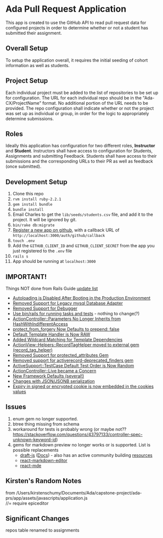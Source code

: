 # Ada Pull Request Application

This app is created to use the GitHub API to read pull request data for configured projects in order to determine whether or not a student has submitted their assignment.

## Overall Setup
To setup the application overall, it requires the initial seeding of cohort information as well as students.

## Project Setup
Each individual project must be added to the list of repositories to be set up for configuration. The URL for each individual repo should be in the "Ada-CX/ProjectName" format. No additional portion of the URL needs to be provided. The repo configuration shall indicate whether or not the project was set up as individual or group, in order for the logic to appropriately determine submissions.

## Roles
Ideally this application has configuration for two different roles, **Instructor** and **Student**. Instructors shall have access to configuration for Students, Assignments and submitting Feedback. Students shall have access to their submissions and the corresponding URLs to their PR as well as feedback (once submitted).

## Development Setup

1. Clone this repo
1. `rvm install ruby-2.2.1`
1. `gem install bundle`
1. `bundle install`
1. Email Charles to get the `lib/seeds/students.csv` file, and add it to the project. It will be ignored by git.
1. `bin/rake db:migrate`
1. [Register a new app on github](https://github.com/settings/developers), with a callback URL of `http://localhost:3000/auth/github/callback`
1. `touch .env`
1. Add the `GITHUB_CLIENT_ID` and `GITHUB_CLIENT_SECRET` from the app you just registered to the `.env` file
1. `rails s`
1. App should be running at `localhost:3000`


## IMPORTANT!
Things NOT done from Rails Guide [update list](http://guides.rubyonrails.org)
- [Autoloading is Disabled After Booting in the Production Environment](http://guides.rubyonrails.org/upgrading_ruby_on_rails.html#autoloading-is-disabled-after-booting-in-the-production-environment)
- [Removed Support for Legacy mysql Database Adapter](http://guides.rubyonrails.org/upgrading_ruby_on_rails.html#removed-support-for-legacy-mysql-database-adapter)
- [Removed Support for Debugger](http://guides.rubyonrails.org/upgrading_ruby_on_rails.html#removed-support-for-debugger)
- [Use bin/rails for running tasks and tests](http://guides.rubyonrails.org/upgrading_ruby_on_rails.html#use-bin-rails-for-running-tasks-and-tests) - nothing to change(?)
- [ActionController::Parameters No Longer Inherits from HashWithIndifferentAccess](http://edgeguides.rubyonrails.org/upgrading_ruby_on_rails.html#actioncontroller-parameters-no-longer-inherits-from-hashwithindifferentaccess)
- [protect_from_forgery Now Defaults to prepend: false](http://edgeguides.rubyonrails.org/upgrading_ruby_on_rails.html#protect-from-forgery-now-defaults-to-prepend-false)
- [Default Template Handler is Now RAW](http://edgeguides.rubyonrails.org/upgrading_ruby_on_rails.html#default-template-handler-is-now-raw)
- [Added Wildcard Matching for Template Dependencies](http://edgeguides.rubyonrails.org/upgrading_ruby_on_rails.html#added-wildcard-matching-for-template-dependencies)
- [ActionView::Helpers::RecordTagHelper moved to external gem (record_tag_helper)](http://edgeguides.rubyonrails.org/upgrading_ruby_on_rails.html#actionview-helpers-recordtaghelper-moved-to-external-gem-record-tag-helper)
- [Removed Support for protected_attributes Gem](http://edgeguides.rubyonrails.org/upgrading_ruby_on_rails.html#removed-support-for-protected-attributes-gem)
- [Removed support for activerecord-deprecated_finders gem](http://edgeguides.rubyonrails.org/upgrading_ruby_on_rails.html#removed-support-for-activerecord-deprecated-finders-gem)
- [ActiveSupport::TestCase Default Test Order is Now Random](http://edgeguides.rubyonrails.org/upgrading_ruby_on_rails.html#activesupport-testcase-default-test-order-is-now-random)
- [ActionController::Live became a Concern](http://edgeguides.rubyonrails.org/upgrading_ruby_on_rails.html#actioncontroller-live-became-a-concern)
- [New Framework Defaults (several!)](http://edgeguides.rubyonrails.org/upgrading_ruby_on_rails.html#new-framework-defaults)
- [Changes with JSON/JSONB serialization](http://edgeguides.rubyonrails.org/upgrading_ruby_on_rails.html#changes-with-json-jsonb-serialization)
- [Expiry in signed or encrypted cookie is now embedded in the cookies values](http://guides.rubyonrails.org/upgrading_ruby_on_rails.html#expiry-in-signed-or-encrypted-cookie-is-now-embedded-in-the-cookies-values)

## Issues
1. enum gem no longer supported.
1. btree thing missing from schema
1. workaround for tests is probably wrong (or maybe not?? https://stackoverflow.com/questions/43797133/controller-spec-unknown-keyword-id)
1. gems for markdown preview no longer works or is supported. List is possible replacements
    - [draft-js](https://github.com/facebook/draft-js) ([Docs](https://draftjs.org/docs/getting-started.html)) - also has an active community building [resources](https://github.com/nikgraf/awesome-draft-js)
    - [react-markdown-editor](https://github.com/jrm2k6/react-markdown-editor)
    - [react-mde](https://github.com/andrerpena/react-mde)
    
## Kirsten's Random Notes
from /Users/kirstenschumy/Documents/Ada/capstone-project/ada-prs/app/assets/javascripts/application.js  
//= require epiceditor

## Significant Changes
repos table renamed to assignments

